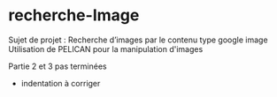 # recherche-Image
Sujet de projet : 
Recherche d’images par le contenu type google image 
Utilisation de PELICAN pour la manipulation d'images


Partie 2 et 3 pas terminées
+ indentation à corriger
